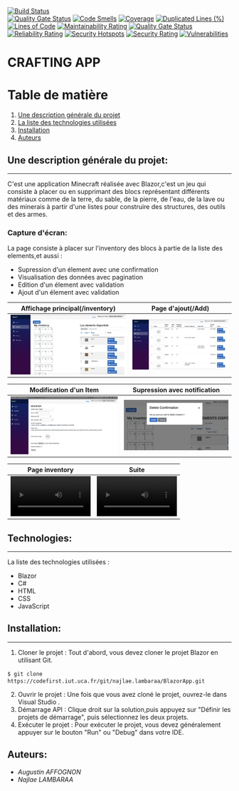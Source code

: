 [![Build Status](https://codefirst.iut.uca.fr/api/badges/najlae.lambaraa/BlazorApp/status.svg)](https://codefirst.iut.uca.fr/najlae.lambaraa/BlazorApp)  
[![Quality Gate Status](https://codefirst.iut.uca.fr/sonar/api/project_badges/measure?project=BlazorApp&metric=alert_status&token=2b2539745a19d7aab3edbdd1201aac24dbbc0c7a)](https://codefirst.iut.uca.fr/sonar/dashboard?id=BlazorApp)
[![Code Smells](https://codefirst.iut.uca.fr/sonar/api/project_badges/measure?project=BlazorApp&metric=code_smells&token=2b2539745a19d7aab3edbdd1201aac24dbbc0c7a)](https://codefirst.iut.uca.fr/sonar/dashboard?id=BlazorApp)
[![Coverage](https://codefirst.iut.uca.fr/sonar/api/project_badges/measure?project=BlazorApp&metric=coverage&token=2b2539745a19d7aab3edbdd1201aac24dbbc0c7a)](https://codefirst.iut.uca.fr/sonar/dashboard?id=BlazorApp)
[![Duplicated Lines (%)](https://codefirst.iut.uca.fr/sonar/api/project_badges/measure?project=BlazorApp&metric=duplicated_lines_density&token=2b2539745a19d7aab3edbdd1201aac24dbbc0c7a)](https://codefirst.iut.uca.fr/sonar/dashboard?id=BlazorApp)
[![Lines of Code](https://codefirst.iut.uca.fr/sonar/api/project_badges/measure?project=BlazorApp&metric=ncloc&token=2b2539745a19d7aab3edbdd1201aac24dbbc0c7a)](https://codefirst.iut.uca.fr/sonar/dashboard?id=BlazorApp)
[![Maintainability Rating](https://codefirst.iut.uca.fr/sonar/api/project_badges/measure?project=BlazorApp&metric=sqale_rating&token=2b2539745a19d7aab3edbdd1201aac24dbbc0c7a)](https://codefirst.iut.uca.fr/sonar/dashboard?id=BlazorApp)
[![Quality Gate Status](https://codefirst.iut.uca.fr/sonar/api/project_badges/measure?project=BlazorApp&metric=alert_status&token=2b2539745a19d7aab3edbdd1201aac24dbbc0c7a)](https://codefirst.iut.uca.fr/sonar/dashboard?id=BlazorApp)
[![Reliability Rating](https://codefirst.iut.uca.fr/sonar/api/project_badges/measure?project=BlazorApp&metric=reliability_rating&token=2b2539745a19d7aab3edbdd1201aac24dbbc0c7a)](https://codefirst.iut.uca.fr/sonar/dashboard?id=BlazorApp)
[![Security Hotspots](https://codefirst.iut.uca.fr/sonar/api/project_badges/measure?project=BlazorApp&metric=security_hotspots&token=2b2539745a19d7aab3edbdd1201aac24dbbc0c7a)](https://codefirst.iut.uca.fr/sonar/dashboard?id=BlazorApp)
[![Security Rating](https://codefirst.iut.uca.fr/sonar/api/project_badges/measure?project=BlazorApp&metric=security_rating&token=2b2539745a19d7aab3edbdd1201aac24dbbc0c7a)](https://codefirst.iut.uca.fr/sonar/dashboard?id=BlazorApp)
[![Vulnerabilities](https://codefirst.iut.uca.fr/sonar/api/project_badges/measure?project=BlazorApp&metric=vulnerabilities&token=2b2539745a19d7aab3edbdd1201aac24dbbc0c7a)](https://codefirst.iut.uca.fr/sonar/dashboard?id=BlazorApp)


# CRAFTING APP
 
# Table de matière 
1. [Une description générale du projet](#Une-description-générale-du-projet)
2. [La liste des technologies utilisées](#technologies)
3. [Installation](#installation)
3. [Auteurs](#auteurs)

## Une description générale du projet:
***
C'est une application Minecraft réalisée avec Blazor,c'est un jeu qui consiste à placer ou en supprimant des blocs représentant différents matériaux comme de la terre, du sable, de la pierre, de l'eau, de la lave ou des minerais à partir d'une listes pour construire des structures, des outils et des armes.
### Capture d'écran:
La page consiste à placer sur l'inventory des blocs à partie de la liste des elements,et aussi :
* Supression d'un élement avec une confirmation
* Visualisation des données avec pagination
* Edition d'un élement avec validation
* Ajout d'un élement avec validation 



Affichage principal(/inventory) | Page d'ajout(/Add)
:-: | :-:
<img src="Images/mineCraft.png" with=25%/>|<img src="Images/list.png" with=25%/>




Modification d'un Item | Supression avec notification
:-: | :-:
<img src="Images/modif.png" with=25%/>|<img src="Images/sup.png" with=25%/>



Page inventory | Suite
:-: | :-:
<video src='Images/V1(1).mp4' width=180> <a href="https://codefirst.iut.uca.fr/git/najlae.lambaraa/BlazorApp/src/branch/master/Images/V1(1).mp4">Page Inventory</a> <video/> | <video src='Images/V2(1).mp4' width=180> <a href="https://codefirst.iut.uca.fr/git/najlae.lambaraa/BlazorApp/src/branch/master/Images/V2(1).mp4">Page Inventory (suite)</a> <video/> 

## Technologies:
***
La liste des technologies utilisées :
* Blazor
* C#
* HTML
* CSS
* JavaScript

## Installation:
***
1.  Cloner le projet : Tout d'abord, vous devez cloner le projet Blazor en utilisant Git.
```
$ git clone https://codefirst.iut.uca.fr/git/najlae.lambaraa/BlazorApp.git

```
2. Ouvrir le projet : Une fois que vous avez cloné le projet, ouvrez-le dans Visual Studio .
3. Démarrage API : Clique droit sur la solution,puis appuyez sur "Définir les projets de démarrage", puis sélectionnez les deux projets.
4. Exécuter le projet : Pour exécuter le projet, vous devez généralement appuyer sur le bouton "Run" ou "Debug" dans votre IDE. 
## Auteurs:
* *Augustin AFFOGNON* 
* *Najlae LAMBARAA*
